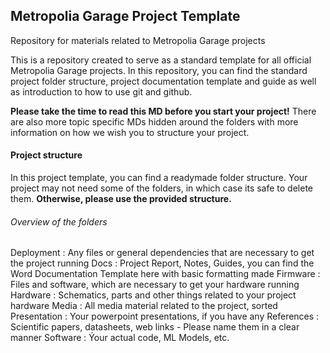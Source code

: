 ## Metropolia Garage Project Template
Repository for materials related to Metropolia Garage projects

This is a repository created to serve as a standard template for all official Metropolia Garage projects. 
In this repository, you can find the standard project folder structure, project documentation template and guide as well as introduction to how to use git and github.

**Please take the time to read this MD before you start your project!** 
There are also more topic specific MDs hidden around the folders with more information on how we wish you to structure your project.

#### Project structure

In this project template, you can find a readymade folder structure. Your project may not need some of the folders, in which case its safe to delete them. 
**Otherwise, please use the provided structure.**

###### Overview of the folders

Deployment
: Any files or general dependencies that are necessary to get the project running
Docs
: Project Report, Notes, Guides, you can find the Word Documentation Template here with basic formatting made
Firmware
: Files and software, which are necessary to get your hardware running
Hardware
: Schematics, parts and other things related to your project hardware
Media
: All media material related to the project, sorted
Presentation
: Your powerpoint presentations, if you have any
References
: Scientific papers, datasheets, web links - Please name them in a clear manner
Software
: Ýour actual code, ML Models, etc.
